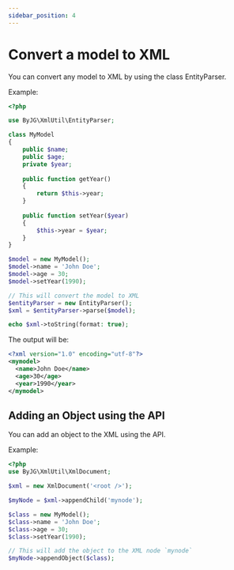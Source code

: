 ```yaml
---
sidebar_position: 4
---
```


# Convert a model to XML

You can convert any model to XML by using the class EntityParser. 

Example:
```php
<?php

use ByJG\XmlUtil\EntityParser;

class MyModel
{
    public $name;
    public $age;
    private $year;
    
    public function getYear()
    {
        return $this->year;
    }
    
    public function setYear($year)
    {
        $this->year = $year;
    }
}

$model = new MyModel();
$model->name = 'John Doe';
$model->age = 30;
$model->setYear(1990);

// This will convert the model to XML
$entityParser = new EntityParser();
$xml = $entityParser->parse($model);

echo $xml->toString(format: true);
```

The output will be:
```xml
<?xml version="1.0" encoding="utf-8"?>
<mymodel>
  <name>John Doe</name>
  <age>30</age>
  <year>1990</year>
</mymodel>
```

## Adding an Object using the API

You can add an object to the XML using the API.

Example:
```php
<?php
use ByJG\XmlUtil\XmlDocument;

$xml = new XmlDocument('<root />');

$myNode = $xml->appendChild('mynode');

$class = new MyModel();
$class->name = 'John Doe';
$class->age = 30;
$class->setYear(1990);

// This will add the object to the XML node `mynode`
$myNode->appendObject($class);
```
